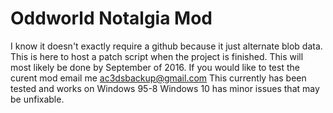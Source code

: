 # Oddworld Notalgia Mod
I know it doesn't exactly require a github because it just alternate blob data.
This is here to host a patch script when the project is finished.
This will most likely be done by September of 2016.
If you would like to test the curent mod email me ac3dsbackup@gmail.com 
This currently has been tested and works on Windows 95-8 Windows 10 has minor issues that may be unfixable.
